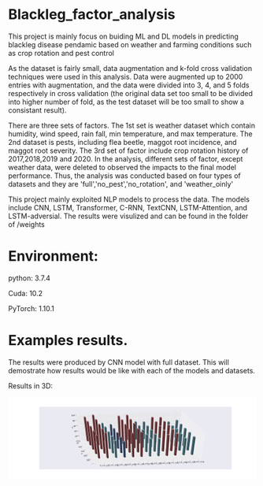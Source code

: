 # Blackleg_factor_analysis
This project is mainly focus on buiding ML and DL models in predicting blackleg disease pendamic based on weather and farming conditions such as crop rotation and pest control

As the dataset is fairly small, data augmentation and k-fold cross validation techniques were used in this analysis. Data were augmented up to 2000 entries with augmentation, and the data were divided into 3, 4, and 5 folds respectively in cross validation (the original data set too small to be divided into higher number of fold, as the test dataset will be too small to show a consistant result).

There are three sets of factors. The 1st set is weather dataset which contain humidity, wind speed, rain fall, min temperature, and max temperature. The 2nd dataset is pests, including flea beetle, maggot root incidence, and maggot root severity. The 3rd set of factor include crop rotation history of 2017,2018,2019 and 2020. In the analysis, different sets of factor, except weather data, were deleted to observed the impacts to the final model performance. Thus, the analysis was conducted based on four types of datasets and they are 'full','no_pest','no_rotation', and 'weather_oinly' 

This project mainly exploited NLP models to process the data. The models include CNN, LSTM, Transformer, C-RNN, TextCNN, LSTM-Attention, and LSTM-adversial. The results were visulized and can be found in the folder of /weights  

# Environment:

python: 3.7.4

Cuda: 10.2 

PyTorch: 1.10.1

# Examples results. 
The results were produced by CNN model with full dataset. This will demostrate how results would be like with each of the models and datasets. 

Results in 3D:

![Alt text](https://github.com/hanzi4389604/Blackleg_factor_analysis/blob/main/3D1%20(2).png)

